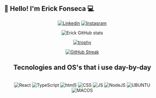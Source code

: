 ## :wave: Hello! I'm Erick Fonseca 💻

<div align="center">

  [![Linkedin](https://img.shields.io/badge/LinkedIn-0077B5?style=for-the-badge&logo=linkedin&logoColor=white)](https://www.linkedin.com/in/erick-fonseca/)   [![Instagram](https://img.shields.io/badge/Instagram-E4405F?style=for-the-badge&logo=instagram&logoColor=white)](https://www.instagram.com/erickfonseca13/)

  ![Erick GitHub stats](https://github-readme-stats.vercel.app/api?username=ErickFonseca1&show_icons=true&theme=dracula)
  
  [![trophy](https://github-profile-trophy.vercel.app/?username=ErickFonseca1&theme=gruvbox&column=3&margin-w=82&margin-h=15&no-frame=true)](https://github.com/ryo-ma/github-profile-trophy)
  
  [![GitHub Streak](https://github-readme-streak-stats.herokuapp.com/?user=ErickFonseca1&theme=gruvbox&hide_border=true)](https://git.io/streak-stats)
<div/>

## Tecnologies and OS's that i use day-by-day 

<div style="display:inline_block" align="center"><br/>
  <img src="https://img.shields.io/badge/React-20232A?style=for-the-badge&logo=react&logoColor=61DAFB" alt="React" align="center">
  <img src="https://img.shields.io/badge/TypeScript-007ACC?style=for-the-badge&logo=typescript&logoColor=white" alt="TypeScript" align="center">
  <img src="https://img.shields.io/badge/HTML5-E34F26?style=for-the-badge&logo=html5&logoColor=white" alt="html5" align="center">
  <img src="https://img.shields.io/badge/CSS3-1572B6?style=for-the-badge&logo=css3&logoColor=white" alt="CSS" align="center">
  <img src="https://img.shields.io/badge/JavaScript-F7DF1E?style=for-the-badge&logo=javascript&logoColor=black" alt="JS" align="center">
  <img src="https://img.shields.io/badge/Node.js-43853D?style=for-the-badge&logo=node.js&logoColor=white" alt="NodeJS" align="center">
  <img src="https://img.shields.io/badge/Ubuntu-E95420?style=for-the-badge&logo=ubuntu&logoColor=white" alt="UBUNTU" align="center">
  <img src="https://img.shields.io/badge/mac%20os-000000?style=for-the-badge&logo=apple&logoColor=white" alt="MACOS" align="center">
</div>


